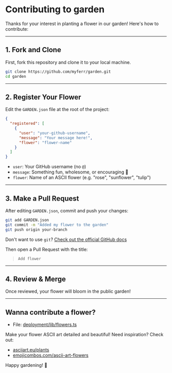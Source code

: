 # Contributing to garden

Thanks for your interest in planting a flower in our garden! Here's how to contribute:

---

## 1. Fork and Clone

First, fork this repository and clone it to your local machine.

```bash
git clone https://github.com/myferr/garden.git
cd garden
```

---

## 2. Register Your Flower

Edit the `GARDEN.json` file at the root of the project:

```json
{
  "registered": [
    {
      "user": "your-github-username",
      "message": "Your message here!",
      "flower": "flower-name"
    }
  ]
}
```

- `user`: Your GitHub username (no `@`)
- `message`: Something fun, wholesome, or encouraging 🌸
- `flower`: Name of an ASCII flower (e.g. "rose", "sunflower", "tulip")

---

## 3. Make a Pull Request

After editing `GARDEN.json`, commit and push your changes:

```bash
git add GARDEN.json
git commit -m "Added my flower to the garden"
git push origin your-branch
```

Don't want to use `git`? [Check out the official GitHub docs](https://docs.github.com/en/pull-requests/collaborating-with-pull-requests/proposing-changes-to-your-work-with-pull-requests/creating-a-pull-request)

Then open a Pull Request with the title:

> `Add flower`

---

## 4. Review & Merge

Once reviewed, your flower will bloom in the public garden!

---

## Wanna contribute a flower?

- File: [deployment/lib/flowers.ts](https://github.com/myferr/garden/blob/main/deployment/lib/flowers.ts)

Make your flower ASCII art detailed and beautiful! Need inspiration? Check out:

- [asciiart.eu/plants](https://www.asciiart.eu/plants)
- [emojicombos.com/ascii-art-flowers](https://emojicombos.com/ascii-art-flowers)

Happy gardening! 🌷
